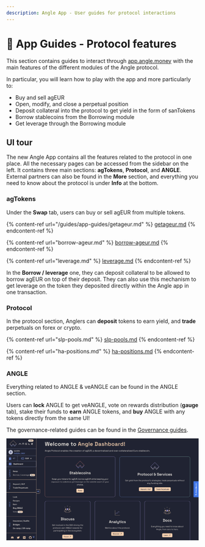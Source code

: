 ```yaml
---
description: Angle App - User guides for protocol interactions
---
```


# 📔 App Guides - Protocol features

This section contains guides to interact through [app.angle.money](https://app.angle.money) with the main features of the different modules of the Angle protocol.

In particular, you will learn how to play with the app and more particularly to:

* Buy and sell agEUR
* Open, modify, and close a perpetual position
* Deposit collateral into the protocol to get yield in the form of sanTokens
* Borrow stablecoins from the Borrowing module
* Get leverage through the Borrowing module

## UI tour

The new Angle App contains all the features related to the protocol in one place. All the necessary pages can be accessed from the sidebar on the left. It contains three main sections: **agTokens**, **Protocol**, and **ANGLE**. External partners can also be found in the **More** section, and everything you need to know about the protocol is under **Info** at the bottom.

### agTokens

Under the **Swap** tab, users can buy or sell agEUR from multiple tokens.

{% content-ref url="/guides/app-guides/getageur.md" %}
[getageur.md](/guides/app-guides/getageur.md)
{% endcontent-ref %}

{% content-ref url="borrow-ageur.md" %}
[borrow-ageur.md](borrow-ageur.md)
{% endcontent-ref %}

{% content-ref url="leverage.md" %}
[leverage.md](leverage.md)
{% endcontent-ref %}


In the **Borrow / leverage** one, they can deposit collateral to be allowed to borrow agEUR on top of their deposit. They can also use this mechanism to get leverage on the token they deposited directly within the Angle app in one transaction.

### Protocol

In the protocol section, Anglers can **deposit** tokens to earn yield, and **trade** perpetuals on forex or crypto.

{% content-ref url="slp-pools.md" %}
[slp-pools.md](slp-pools.md)
{% endcontent-ref %}

{% content-ref url="ha-positions.md" %}
[ha-positions.md](ha-positions.md)
{% endcontent-ref %}

### ANGLE

Everything related to ANGLE & veANGLE can be found in the ANGLE section.

Users can **lock** ANGLE to get veANGLE, vote on rewards distribution (**gauge** tab), stake their funds to **earn** ANGLE tokens, and **buy** ANGLE with any tokens directly from the same UI!

The governance-related guides can be found in the [Governance guides](../veangle-guides/).

![New app UI](../../.gitbook/assets/new-app-ui.png)
